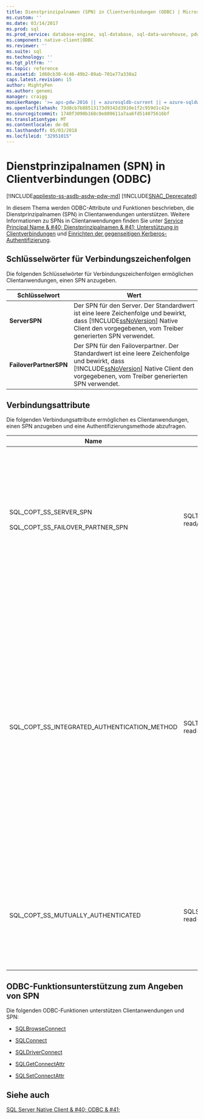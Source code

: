 ```yaml
---
title: Dienstprinzipalnamen (SPN) in Clientverbindungen (ODBC) | Microsoft Docs
ms.custom: ''
ms.date: 03/14/2017
ms.prod: sql
ms.prod_service: database-engine, sql-database, sql-data-warehouse, pdw
ms.component: native-client|ODBC
ms.reviewer: ''
ms.suite: sql
ms.technology: ''
ms.tgt_pltfrm: ''
ms.topic: reference
ms.assetid: 1d60cb30-4c46-49b2-89ab-701e77a330a2
caps.latest.revision: 15
author: MightyPen
ms.author: genemi
manager: craigg
monikerRange: '>= aps-pdw-2016 || = azuresqldb-current || = azure-sqldw-latest || >= sql-server-2016 || = sqlallproducts-allversions'
ms.openlocfilehash: 73d8cb7b88513173d9342d3910e1f2c959d1c42e
ms.sourcegitcommit: 1740f3090b168c0e809611a7aa6fd514075616bf
ms.translationtype: MT
ms.contentlocale: de-DE
ms.lasthandoff: 05/03/2018
ms.locfileid: "32951015"
---
```

# <a name="service-principal-names-spns-in-client-connections-odbc"></a>Dienstprinzipalnamen (SPN) in Clientverbindungen (ODBC)
[!INCLUDE[appliesto-ss-asdb-asdw-pdw-md](../../../includes/appliesto-ss-asdb-asdw-pdw-md.md)]
[!INCLUDE[SNAC_Deprecated](../../../includes/snac-deprecated.md)]

  In diesem Thema werden ODBC-Attribute und Funktionen beschrieben, die Dienstprinzipalnamen (SPN) in Clientanwendungen unterstützen. Weitere Informationen zu SPNs in Clientanwendungen finden Sie unter [Service Principal Name & #40; Dienstprinzipalnamen & #41; Unterstützung in Clientverbindungen](../../../relational-databases/native-client/features/service-principal-name-spn-support-in-client-connections.md) und [Einrichten der gegenseitigen Kerberos-Authentifizierung](../../../relational-databases/native-client-odbc-how-to/get-mutual-kerberos-authentication.md).  
  
## <a name="connection-string-keywords"></a>Schlüsselwörter für Verbindungszeichenfolgen  
 Die folgenden Schlüsselwörter für Verbindungszeichenfolgen ermöglichen Clientanwendungen, einen SPN anzugeben.  
  
|Schlüsselwort|Wert|  
|-------------|-----------|  
|**ServerSPN**|Der SPN für den Server. Der Standardwert ist eine leere Zeichenfolge und bewirkt, dass [!INCLUDE[ssNoVersion](../../../includes/ssnoversion-md.md)] Native Client den vorgegebenen, vom Treiber generierten SPN verwendet.|  
|**FailoverPartnerSPN**|Der SPN für den Failoverpartner. Der Standardwert ist eine leere Zeichenfolge und bewirkt, dass [!INCLUDE[ssNoVersion](../../../includes/ssnoversion-md.md)] Native Client den vorgegebenen, vom Treiber generierten SPN verwendet.|  
  
## <a name="connection-attributes"></a>Verbindungsattribute  
 Die folgenden Verbindungsattribute ermöglichen es Clientanwendungen, einen SPN anzugeben und eine Authentifizierungsmethode abzufragen.  
  
|Name|Typ|Verwendung|  
|----------|----------|-----------|  
|SQL_COPT_SS_SERVER_SPN<br /><br /> SQL_COPT_SS_FAILOVER_PARTNER_SPN|SQLTCHAR, read/write|Gibt den SPN für den Server an. Der Standardwert ist eine leere Zeichenfolge und bewirkt, dass [!INCLUDE[ssNoVersion](../../../includes/ssnoversion-md.md)] Native Client den vorgegebenen, vom Treiber generierten SPN verwendet.<br /><br /> Dieses Attribut kann nur abgefragt werden, nachdem es programmgesteuert festgelegt wurde oder nachdem eine Verbindung geöffnet wurde. Wenn versucht wird, dieses Attribut für eine Verbindung abzufragen, die nicht geöffnet ist, und wenn dieses nicht programmgesteuert festgelegt wurde, dann wird SQL_ERROR zurückgegeben, und es wird ein Diagnosedatensatz mit SQLState 08003 und der Meldung "Verbindung nicht geöffnet" protokolliert.<br /><br /> Wenn versucht wird, dieses Attribut festzulegen, wenn eine Verbindung geöffnet ist, dann wird SQL_ERROR zurückgegeben, und es wird ein Diagnosedatensatz mit SQLState HY011 und der Meldung "Der Vorgang ist zu diesem Zeitpunkt nicht gültig" protokolliert.|  
|SQL_COPT_SS_INTEGRATED_AUTHENTICATION_METHOD|SQLTCHAR, read-only|Gibt die für die aktuelle Verbindung verwendete Authentifizierungsmethode zurück. An die Anwendung wird der Wert zurückgegeben, den Windows an [!INCLUDE[ssNoVersion](../../../includes/ssnoversion-md.md)] Native Client zurückgibt. Folgende Werte sind möglich:<br /><br /> "NTLM" wird zurückgegeben, wenn eine Verbindung mit der NTLM-Authentifizierung geöffnet wird.<br /><br /> "Kerberos" wird zurückgegeben, wenn eine Verbindung mit der Kerberos-Authentifizierung geöffnet wird.<br /><br /> <br /><br /> Dieses Attribut kann nur für eine geöffnete Verbindung gelesen werden, die Windows-Authentifizierung verwendet. Wenn versucht wird, dieses Attribut zu lesen, bevor eine Verbindung geöffnet wurde, dann wird SQL_ERROR zurückgegeben, und es wird ein Fehler mit SQLState 08003 und der Meldung "Verbindung nicht geöffnet" protokolliert.<br /><br /> Wenn dieses Attribut für eine Verbindung abgefragt wird, für die nicht die Windows-Authentifizierung verwendet wurde, wird SQL_ERROR zurückgegeben, und es wird ein Fehler mit SQLState HY092 und der Meldung "Attribut/Optionsbezeichner ungültig (SQL_COPT_SS_INTEGRATED_AUTHENTICATION_METHOD ist nur für vertrauenswürdige Verbindungen verfügbar)" protokolliert.<br /><br /> Wenn die Authentifizierungsmethode nicht ermittelt werden kann,dann wird SQL_ERROR zurückgegeben, und es wird ein Fehler mit SQLState HY000 und der Meldung "Allgemeiner Fehler" protokolliert.|  
|SQL_COPT_SS_MUTUALLY_AUTHENTICATED|SQLSMALLINT, read-only|Gibt SQL_TRUE zurück, wenn der Server in der Verbindung gegenseitig authentifiziert wurde; andernfalls wird SQL_FALSE zurückgegeben.<br /><br /> Dieses Attribut kann nur für eine geöffnete Verbindung gelesen werden. Wenn versucht wird, dieses Attribut zu lesen, bevor eine Verbindung geöffnet wurde, dann wird SQL_ERROR zurückgegeben, und es wird ein Fehler mit SQLState 08003 und der Meldung "Verbindung nicht geöffnet" protokolliert.<br /><br /> Wenn dieses Attribut für eine Verbindung abgefragt wird, für die keine Windows-Authentifizierung verwendet wurde, wird SQL_FALSE zurückgegeben.|  
  
## <a name="odbc-function-support-for-specifying-spns"></a>ODBC-Funktionsunterstützung zum Angeben von SPN  
 Die folgenden ODBC-Funktionen unterstützen Clientanwendungen und SPN:  
  
-   [SQLBrowseConnect](../../../relational-databases/native-client-odbc-api/sqlbrowseconnect.md)  
  
-   [SQLConnect](../../../relational-databases/native-client-odbc-api/sqlconnect.md)  
  
-   [SQLDriverConnect](../../../relational-databases/native-client-odbc-api/sqldriverconnect.md)  
  
-   [SQLGetConnectAttr](../../../relational-databases/native-client-odbc-api/sqlgetconnectattr.md)  
  
-   [SQLSetConnectAttr](../../../relational-databases/native-client-odbc-api/sqlsetconnectattr.md)  
  
## <a name="see-also"></a>Siehe auch  
 [SQL Server Native Client & #40; ODBC & #41;](../../../relational-databases/native-client/odbc/sql-server-native-client-odbc.md)  
  
  
